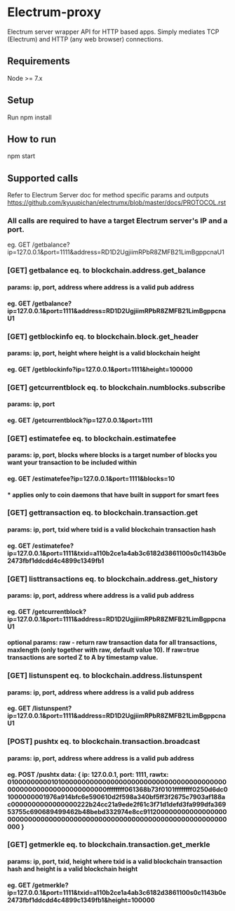 # Electrum-proxy

Electrum server wrapper API for HTTP based apps. Simply mediates TCP (Electrum) and HTTP (any web browser) connections.

## Requirements

Node >= 7.x

## Setup

Run npm install

## How to run

npm start

## Supported calls

Refer to Electrum Server doc for method specific params and outputs https://github.com/kyuupichan/electrumx/blob/master/docs/PROTOCOL.rst

### All calls are required to have a target Electrum server's IP and a port.

eg. GET /getbalance?ip=127.0.0.1&port=1111&address=RD1D2UgjiimRPbR8ZMFB21LimBgppcnaU1

### [GET] getbalance eq. to blockchain.address.get_balance
#### params: ip, port, address where address is a valid pub address
#### eg. GET /getbalance?ip=127.0.0.1&port=1111&address=RD1D2UgjiimRPbR8ZMFB21LimBgppcnaU1

### [GET] getblockinfo eq. to blockchain.block.get_header
#### params: ip, port, height where height is a valid blockchain height
#### eg. GET /getblockinfo?ip=127.0.0.1&port=1111&height=100000

### [GET] getcurrentblock eq. to blockchain.numblocks.subscribe
#### params: ip, port
#### eg. GET /getcurrentblock?ip=127.0.0.1&port=1111

### [GET] estimatefee eq. to blockchain.estimatefee
#### params: ip, port, blocks where blocks is a target number of blocks you want your transaction to be included within
#### eg. GET /estimatefee?ip=127.0.0.1&port=1111&blocks=10
#### * applies only to coin daemons that have built in support for smart fees

### [GET] gettransaction eq. to blockchain.transaction.get
#### params: ip, port, txid where txid is a valid blockchain transaction hash
#### eg. GET /estimatefee?ip=127.0.0.1&port=1111&txid=a110b2ce1a4ab3c6182d3861100s0c1143b0e2473fbf1ddcdd4c4899c1349fb1

### [GET] listtransactions eq. to blockchain.address.get_history
#### params: ip, port, address where address is a valid pub address
#### eg. GET /getcurrentblock?ip=127.0.0.1&port=1111&address=RD1D2UgjiimRPbR8ZMFB21LimBgppcnaU1
#### optional params: raw - return raw transaction data for all transactions, maxlength (only together with raw, default value 10). If raw=true transactions are sorted Z to A by timestamp value.

### [GET] listunspent eq. to blockchain.address.listunspent
#### params: ip, port, address where address is a valid pub address
#### eg. GET /listunspent?ip=127.0.0.1&port=1111&address=RD1D2UgjiimRPbR8ZMFB21LimBgppcnaU1

### [POST] pushtx eq. to blockchain.transaction.broadcast
#### params: ip, port, address where address is a valid pub address
#### eg. POST /pushtx data: { ip: 127.0.0.1, port: 1111, rawtx: 010000000001010000000000000000000000000000000000000000000000000000000000000000ffffffff061368b73f0101ffffffff0250d6dc01000000001976a914bfc6e590610d2f598a340bf5ff3f2675c7903af188ac0000000000000000222b24cc21a9ede2f61c3f71d1defd3fa999dfa36953755c690689499462b48bebd332974e8cc91120000000000000000000000000000000000000000000000000000000000000000000000000 }

### [GET] getmerkle eq. to blockchain.transaction.get_merkle
#### params: ip, port, txid, height where txid is a valid blockchain transaction hash and height is a valid blockchain height
#### eg. GET /getmerkle?ip=127.0.0.1&port=1111&txid=a110b2ce1a4ab3c6182d3861100s0c1143b0e2473fbf1ddcdd4c4899c1349fb1&height=100000